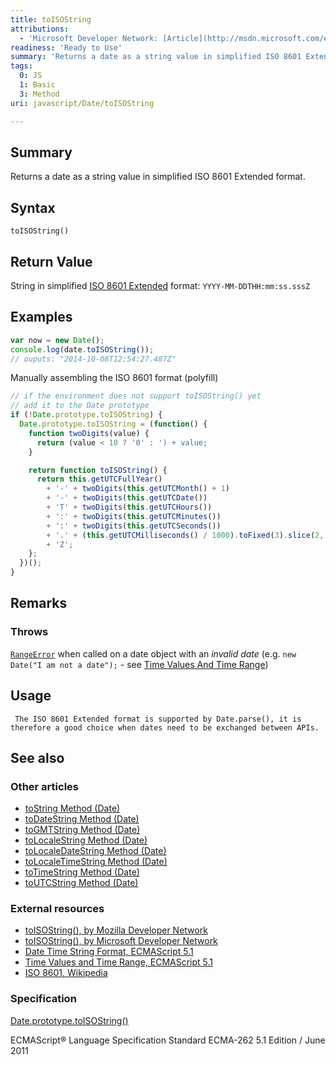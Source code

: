 ```yaml
---
title: toISOString
attributions:
  - 'Microsoft Developer Network: [Article](http://msdn.microsoft.com/en-us/library/ie/ff925953(v=vs.94).aspx)'
readiness: 'Ready to Use'
summary: 'Returns a date as a string value in simplified ISO 8601 Extended format.'
tags:
  0: JS
  1: Basic
  3: Method
uri: javascript/Date/toISOString

---
```

## Summary

Returns a date as a string value in simplified ISO 8601 Extended format.

## Syntax

    toISOString()

## Return Value

String in simplified [ISO 8601 Extended](http://en.wikipedia.org/wiki/ISO_8601) format: `YYYY-MM-DDTHH:mm:ss.sssZ`

## Examples

``` js
var now = new Date();
console.log(date.toISOString());
// ouputs: "2014-10-08T12:54:27.487Z"
```

Manually assembling the ISO 8601 format (polyfill)

``` js
// if the environment does not support toISOString() yet
// add it to the Date prototype
if (!Date.prototype.toISOString) {
  Date.prototype.toISOString = (function() {
    function twoDigits(value) {
      return (value < 10 ? '0' : ') + value;
    }

    return function toISOString() {
      return this.getUTCFullYear()
        + '-' + twoDigits(this.getUTCMonth() + 1)
        + '-' + twoDigits(this.getUTCDate())
        + 'T' + twoDigits(this.getUTCHours())
        + ':' + twoDigits(this.getUTCMinutes())
        + ':' + twoDigits(this.getUTCSeconds())
        + '.' + (this.getUTCMilliseconds() / 1000).toFixed(3).slice(2, 5)
        + 'Z';
    };
  })();
}
```

## Remarks

### Throws

[`RangeError`](/javascript/Error) when called on a date object with an *invalid date* (e.g. `new Date("I am not a date");` - see [Time Values And Time Range](http://www.ecma-international.org/ecma-262/5.1/#sec-15.9.1.1))

## Usage

     The ISO 8601 Extended format is supported by Date.parse(), it is therefore a good choice when dates need to be exchanged between APIs.

## See also

### Other articles

-   [toString Method (Date)](/javascript/Date/toString)
-   [toDateString Method (Date)](/javascript/Date/toDateString)
-   [toGMTString Method (Date)](/javascript/Date/toGMTString)
-   [toLocaleString Method (Date)](/javascript/Date/toLocaleString)
-   [toLocaleDateString Method (Date)](/javascript/Date/toLocaleDateString)
-   [toLocaleTimeString Method (Date)](/javascript/Date/toLocaleTimeString)
-   [toTimeString Method (Date)](/javascript/Date/toTimeString)
-   [toUTCString Method (Date)](/javascript/Date/toUTCString)

### External resources

-   [toISOString(), by Mozilla Developer Network](https://developer.mozilla.org/en-US/docs/Web/JavaScript/Reference/Global_Objects/Date/toISOString)
-   [toISOString(), by Microsoft Developer Network](http://msdn.microsoft.com/en-us/library/ie/ff925953%28v=vs.94%29.aspx)
-   [Date Time String Format, ECMAScript 5.1](http://www.ecma-international.org/ecma-262/5.1/#sec-15.9.1.15)
-   [Time Values and Time Range, ECMAScript 5.1](http://www.ecma-international.org/ecma-262/5.1/#sec-15.9.1.1)
-   [ISO 8601, Wikipedia](http://en.wikipedia.org/wiki/ISO_8601)

### Specification

[Date.prototype.toISOString()](http://www.ecma-international.org/ecma-262/5.1/#sec-15.9.5.43)

ECMAScript® Language Specification Standard ECMA-262 5.1 Edition / June 2011

